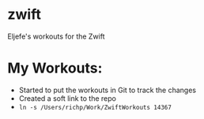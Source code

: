 # zwift
Eljefe's workouts for the Zwift 


My Workouts:
==========
* Started to put the workouts in Git to track the changes
* Created a soft link to the repo
* `ln -s /Users/richp/Work/ZwiftWorkouts 14367`
